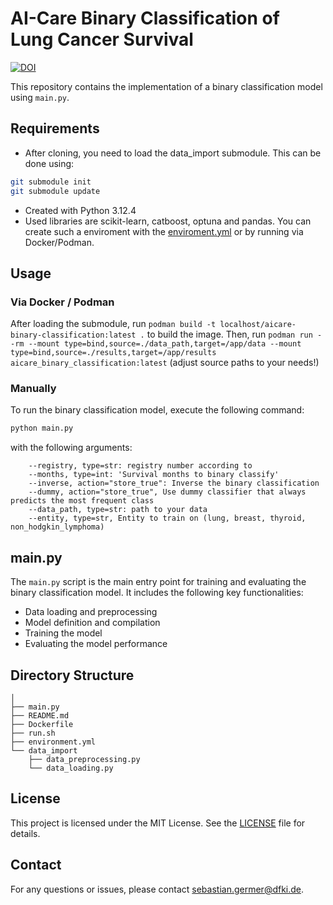 # AI-Care Binary Classification of Lung Cancer Survival
[![DOI](https://zenodo.org/badge/DOI/10.5281/zenodo.13986103.svg)](https://doi.org/10.5281/zenodo.13986103)

This repository contains the implementation of a binary classification model using `main.py`.

## Requirements
- After cloning, you need to load the data_import submodule. This can be done using:
```bash
git submodule init
git submodule update
```

- Created with Python 3.12.4
- Used libraries are scikit-learn, catboost, optuna and pandas.
  You can create such a enviroment with the [enviroment.yml](enviroment.yml) or by running via Docker/Podman.

## Usage
### Via Docker / Podman
After loading the submodule, run `podman build -t localhost/aicare-binary-classification:latest .` to build the image.
Then, run `podman run --rm --mount type=bind,source=./data_path,target=/app/data --mount type=bind,source=./results,target=/app/results aicare_binary_classification:latest` (adjust source paths to your needs!)


### Manually
To run the binary classification model, execute the following command:

```bash
python main.py 
```
with the following arguments:
```
    --registry, type=str: registry number according to   
    --months, type=int: 'Survival months to binary classify'
    --inverse, action="store_true": Inverse the binary classification
    --dummy, action="store_true", Use dummy classifier that always predicts the most frequent class
    --data_path, type=str: path to your data
    --entity, type=str, Entity to train on (lung, breast, thyroid, non_hodgkin_lymphoma)
```




## main.py

The `main.py` script is the main entry point for training and evaluating the binary classification model. It includes the following key functionalities:

- Data loading and preprocessing
- Model definition and compilation
- Training the model
- Evaluating the model performance

## Directory Structure

```
│
├── main.py
├── README.md
├── Dockerfile
├── run.sh
├── environment.yml
└── data_import
    ├── data_preprocessing.py
    └── data_loading.py
```

## License

This project is licensed under the MIT License. See the [LICENSE](LICENSE) file for details.

## Contact

For any questions or issues, please contact [sebastian.germer@dfki.de](mailto:sebastian.germer@dfki.de).
